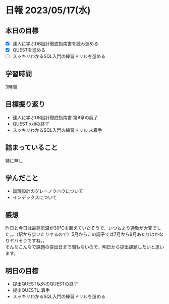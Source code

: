 # 日報 2023/05/17(水)

## 本日の目標
- [x] 達人に学ぶDB設計徹底指南書を読み進める
- [x] QUESTを進める
- [ ] スッキリわかるSQL入門の練習ドリルを進める

## 学習時間
3時間

## 目標振り返り
- 達人に学ぶDB設計徹底指南書 第8章の読了
- QUEST xxiiの終了
- スッキリわかるSQL入門の練習ドリル 未着手

## 詰まっていること
特に無し

## 学んだこと
- 論理設計のグレーノウハウについて
- インデックスについて

## 感想
昨日と今日は最高気温が30℃を超えていたそうで、いつもより通勤が大変でした。。（駅から歩いたりするので）5月からこの調子では7月から9月あたりはかなりヤバそうですね。。  
そんなこんなで課題の提出日まで間もないので、明日から提出課題したいと思います。

## 明日の目標
- 提出QUEST以外のQUESTの終了
- 提出QUESTに着手
- スッキリわかるSQL入門の練習ドリルを進める
